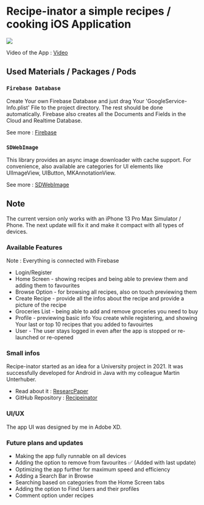 # Recipe-inator a simple recipes / cooking iOS Application
![](https://i.imgur.com/MkMiSYh.jpeg)

Video of the App : [Video](https://youtu.be/MfwR8qQxloE)
## Used Materials / Packages / Pods

### `Firebase Database`

Create Your own Firebase Database and just drag Your 'GoogleService-Info.plist' File to the project directory. The rest should be done automatically. Firebase also creates all the Documents and Fields in the Cloud and Realtime Database.

See more : [Firebase](https://firebase.google.com/docs)

### `SDWebImage`

This library provides an async image downloader with cache support. For convenience, also available are categories for UI elements like UIImageView, UIButton, MKAnnotationView.

See more : [SDWebImage](https://github.com/SDWebImage/SDWebImage)

## Note

The current version only works with an iPhone 13 Pro Max Simulator / Phone. The next update will fix it and make it compact with all types of devices.

### Available Features
Note : Everything is connected with Firebase

- Login/Register
- Home Screen - showing recipes and being able to preview them and adding them to favourites
- Browse Option - for browsing all recipes, also on touch previewing them
- Create Recipe - provide all the infos about the recipe and provide a picture of the recipe
- Groceries List - being able to add and remove groceries you need to buy
- Profile - previewing basic info You create while registering, and showing Your last or top 10 recipes that you added to favouirtes
- User - The user stays logged in even after the app is stopped or re-launched or re-opened

### Small infos

Recipe-inator started as an idea for a University project in 2021. It was successfully developed for Android in Java with my colleague Martin Unterhuber.

- Read about it : [ResearcPaper](https://drive.google.com/file/d/1e7d8fu4iPJTnkizGpFWtx8trwKN6qgZm/view)
- GitHub Repository : [Recipeinator](https://github.com/AdinHal/Recipe-inator)

### UI/UX

The app UI was designed by me in Adobe XD.

### Future plans and updates

- Making the app fully runnable on all devices
- Adding the option to remove from favourites ✅ (Added with last update)
- Optimizing the app further for maximum speed and efficiency
- Adding a Search Bar in Browse
- Searching based on categories from the Home Screen tabs
- Adding the option to Find Users and their profiles
- Comment option under recipes
